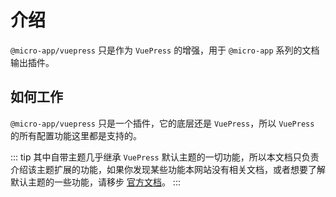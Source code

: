 # 介绍

`@micro-app/vuepress` 只是作为 `VuePress` 的增强，用于 `@micro-app` 系列的文档输出插件。

## 如何工作

`@micro-app/vuepress` 只是一个插件，它的底层还是 `VuePress`，所以 `VuePress` 的所有配置功能这里都是支持的。

::: tip
其中自带主题几乎继承 `VuePress` 默认主题的一切功能，所以本文档只负责介绍该主题扩展的功能，如果你发现某些功能本网站没有相关文档，或者想要了解默认主题的一些功能，请移步 [官方文档](https://v1.vuepress.vuejs.org/zh/theme/default-theme-config.html)。
:::
